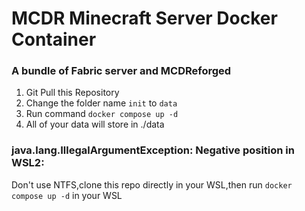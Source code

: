 # MCDR Minecraft Server Docker Container

### A bundle of Fabric server and MCDReforged

1. Git Pull this Repository
2. Change the folder name `init` to `data`
3. Run command `docker compose up -d`
4. All of your data will store in ./data

### java.lang.IllegalArgumentException: Negative position in WSL2:
Don't use NTFS,clone this repo directly in your WSL,then run `docker compose up -d` in your WSL

